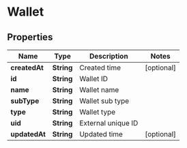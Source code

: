 

# Wallet


## Properties

| Name | Type | Description | Notes |
|------------ | ------------- | ------------- | -------------|
|**createdAt** | **String** | Created time |  [optional] |
|**id** | **String** | Wallet ID |  |
|**name** | **String** | Wallet name |  |
|**subType** | **String** | Wallet sub type |  |
|**type** | **String** | Wallet type |  |
|**uid** | **String** | External unique ID |  |
|**updatedAt** | **String** | Updated time |  [optional] |



